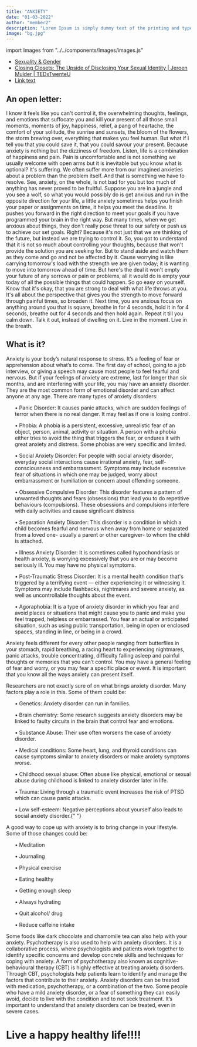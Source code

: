```yaml
---
title: "ANXIETY"
date: "01-03-2022"
author: "member2"
description: "Lorem Ipsum is simply dummy text of the printing and typesetting industry. Lorem Ipsum has been the industry's standard dummy text ever since the 1500s."
image: "bg.jpg"
---
```




import Images from "../../components/Images/images.js"

<div className="row">
<div className="col-lg-4">
  <div className="card shadow mb-4">
    <Images filename="Anxiety1.png" style={{ height: "auto", width: "100%" }} />
  </div>
</div>

  <div className="col-lg-4">
  <div className="card shadow mb-4">
  <Images filename="Anxiety2.png" style={{height: "auto", width:"100%"}}/>
  </div>
  </div>
 
  <div className="col-lg-4">
  <div className="card shadow mb-4">
  <Images filename="Anxiety3.png" style={{height: "auto", width:"100%"}}/>
  </div>
  </div>
  
</div>

- [Sexuality & Gender](https://www.youtube.com/watch?v=sCZiXfaa9ro)
- [Closing Closets: The Upside of Disclosing Your Sexual Identity | Jeroen Mulder | TEDxTwenteU](https://www.youtube.com/watch?v=f55N3O4PPMc)
- [Link text](https://www.youtube.com/watch?v=4Khn_z9FPmU)

## An open letter:

I know it feels like you can't control it, the overwhelming thoughts, feelings, and emotions that suffocate you and kill your
present of all those small moments, moments of joy, happiness,
relief, a pang of heartache, the comfort of your solitude, the
sunrise and sunsets, the bloom of the flowers, the storm brewing
over, everything that makes you feel human. But what if I tell you
that you could save it, that you could savour your present.
Because anxiety is nothing but the dizziness of freedom. Listen,
life is a combination of happiness and pain. Pain is uncomfortable
and is not something we usually welcome with open arms but it is
inevitable but you know what is optional? It's suffering. We often
suffer more from our imagined anxieties about a problem than the
problem itself. And that is something we have to resolve. See,
anxiety, on the whole, is not bad for you but too much of anything
has never proved to be fruitful. Suppose you are in a jungle and
you see a wolf, so what you would possibly do is get anxious and
run in the opposite direction for your life, a little anxiety
sometimes helps you finish your paper or assignments on time, it
helps you meet the deadline. It pushes you forward in the right
direction to meet your goals if you have programmed your brain in
the right way. But many times, when we get anxious about things,
they don't really pose threat to our safety or push us to achieve
our set goals. Right? Because it's not just that we are thinking
of the future, but instead we are trying to control it. So, you
got to understand that it is not so much about controlling your
thoughts, because that won't provide the solution you are seeking
for. But to stand aside and watch them as they come and go and not
be affected by it. Cause worrying is like carrying tomorrow's load
with the strength we are given today; it is wanting to move into
tomorrow ahead of time. But here's the deal it won't empty your
future of any sorrows or pain or problems, all it would do is
empty your today of all the possible things that could happen. So
go easy on yourself. Know that it's okay, that you are strong to
deal with what life throws at you. It's all about the perspective
that gives you the strength to move forward through painful times,
so broaden it. Next time, you are anxious focus on anything around
you that is square, breathe in for 4 seconds, hold it in for 4
seconds, breathe out for 4 seconds and then hold again. Repeat it
till you calm down. Talk it out, instead of dwelling on it. Live
in the moment. Live in the breath.

## What is it?

<p> Anxiety is your body’s natural response to stress. It’s a feeling of fear or apprehension about what’s to come. The first day of school, going to a job interview, or giving a speech may cause most people to feel fearful and nervous. But if your feelings of anxiety are extreme, last for longer than six months, and are interfering with your life, you may have an anxiety disorder. They are the most common form of emotional disorder and can affect anyone at any age. There are many types of anxiety disorders:
<ul> • Panic Disorder: It causes panic attacks, which are sudden feelings of terror when there is no real danger. It may feel as if one is losing control. </ul>
<ul> • Phobia: A phobia is a persistent, excessive, unrealistic fear of an object, person, animal, activity or situation. A person with a phobia either tries to avoid the thing that triggers the fear, or endures it with great anxiety and distress. Some phobias are very specific and limited.</ul>
<ul> • Social Anxiety Disorder: For people with social anxiety disorder, everyday social interactions cause irrational anxiety, fear, self-consciousness and embarrassment. Symptoms may include excessive fear of situations in which one may be judged, worry about embarrassment or humiliation or concern about offending someone.</ul>
<ul>• Obsessive Compulsive Disorder: This disorder features a pattern of unwanted thoughts and fears (obsessions) that lead you to do repetitive behaviours (compulsions). These obsessions and compulsions interfere with daily activities and cause significant distress </ul>
<ul>• Separation Anxiety Disorder: This disorder is a condition in which a child becomes fearful and nervous when away from home or separated from a loved one- usually a parent or other caregiver- to whom the child is attached. </ul>
<ul>
                    • Illness Anxiety Disorder: It is sometimes called
                    hypochondriasis or health anxiety, is worrying excessively
                    that you are or may become seriously ill. You may have no
                    physical symptoms.
                  </ul>
                  <ul>
                    • Post-Traumatic Stress Disorder: It is a mental health
                    condition that's triggered by a terrifying event — either
                    experiencing it or witnessing it. Symptoms may include
                    flashbacks, nightmares and severe anxiety, as well as
                    uncontrollable thoughts about the event.
                  </ul>
                  <ul>
                    • Agoraphobia: It is a type of anxiety disorder in which you
                    fear and avoid places or situations that might cause you to
                    panic and make you feel trapped, helpless or embarrassed.
                    You fear an actual or anticipated situation, such as using
                    public transportation, being in open or enclosed spaces,
                    standing in line, or being in a crowd.
                  </ul>
                </p>
                <p>
                  Anxiety feels different for every other people ranging from
                  butterflies in your stomach, rapid breathing, a racing heart
                  to experiencing nightmares, panic attacks, trouble
                  concentrating, difficulty falling asleep and painful thoughts
                  or memories that you can’t control. You may have a general
                  feeling of fear and worry, or you may fear a specific place or
                  event. It is important that you know all the ways anxiety can
                  present itself.
                </p>
                <p>
                  Researchers are not exactly sure of on what brings anxiety
                  disorder. Many factors play a role in this. Some of them could
                  be:
                  <ul>• Genetics: Anxiety disorder can run in families.</ul>
                  <ul>
                    • Brain chemistry: Some research suggests anxiety disorders
                    may be linked to faulty circuits in the brain that control
                    fear and emotions.
                  </ul>
                  <ul>
                    • Substance Abuse: Their use often worsens the case of
                    anxiety disorder.
                  </ul>
                  <ul>
                    • Medical conditions: Some heart, lung, and thyroid
                    conditions can cause symptoms similar to anxiety disorders
                    or make anxiety symptoms worse.
                  </ul>
                  <ul>
                    • Childhood sexual abuse: Often abuse like physical,
                    emotional or sexual abuse during childhood is linked to
                    anxiety disorder later in life.
                  </ul>
                  <ul>
                    • Trauma: Living through a traumatic event increases the
                    risk of PTSD which can cause panic attacks.
                  </ul>
                  <ul>
                    • Low self-esteem: Negative perceptions about yourself also
                    leads to social anxiety disorder.{" "}
                  </ul>
                </p>
                <p>
                  A good way to cope up with anxiety is to bring change in your
                  lifestyle. Some of those changes could be:
                  <ul>• Meditation</ul>
                  <ul>• Journaling</ul>
                  <ul>• Physical exercise </ul>
                  <ul>• Eating healthy</ul>
                  <ul>• Getting enough sleep</ul>
                  <ul>• Always hydrating</ul>
                  <ul>• Quit alcohol/ drug</ul>
                  <ul>• Reduce caffeine intake</ul>
                </p>
                <p>
                  Some foods like dark chocolate and chamomile tea can also help
                  with your anxiety. Psychotherapy is also used to help with
                  anxiety disorders. It is a collaborative process, where
                  psychologists and patients work together to identify specific
                  concerns and develop concrete skills and techniques for coping
                  with anxiety. A form of psychotherapy also known as
                  cognitive-behavioural therapy (CBT) is highly effective at
                  treating anxiety disorders. Through CBT, psychologists help
                  patients learn to identify and manage the factors that
                  contribute to their anxiety. Anxiety disorders can be treated
                  with medication, psychotherapy, or a combination of the two.
                  Some people who have a mild anxiety disorder, or a fear of
                  something they can easily avoid, decide to live with the
                  condition and to not seek treatment. It’s important to
                  understand that anxiety disorders can be treated, even in
                  severe cases.
                </p>

# Live a happy healthy life!!!!
